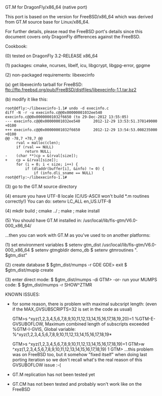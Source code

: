 GT.M for DragonFly/x86_64 (native port)

This port is based on the version for FreeBSD/x86_64
which was derived from GT.M source base for Linux/x86_64.

For further details, please read the FreeBSD port's
details since this document covers only DragonFly
differences against the FreeBSD.


Cookbook:

(0) tested on DragonFly 3.2-RELEASE x86_64

(1) packages: cmake, ncurses, libelf, icu,
              libgcrypt, libgpg-error, gpgme

(2) non-packaged requirements: libexecinfo

  (a) get libexecinfo tarball for FreeBSD:
      ftp://ftp.freebsd.org/pub/FreeBSD/distfiles/libexecinfo-1.1.tar.bz2

  (b) modify it like this:

    root@dfly:~/libexecinfo-1.1# undo -d execinfo.c
    diff -N -r -u execinfo.c@@0x00000001032ee540
    execinfo.c@@0x00000001032f6650 (to 29-Dec-2012 13:55:05)
    --- execinfo.c@@0x00000001032ee540      2012-12-29 13:53:51.378149000
    +0100
    +++ execinfo.c@@0x00000001032f6650      2012-12-29 13:54:53.008235000
    +0100
    @@ -78,7 +78,7 @@
         rval = malloc(clen);
         if (rval == NULL)
             return NULL;
    -    (char **)cp = &(rval[size]);
    +    cp = &(rval[size]);
         for (i = 0; i < size; i++) {
             if (dladdr(buffer[i], &info) != 0) {
                 if (info.dli_sname == NULL)
    root@dfly:~/libexecinfo-1.1# 

(3) go to the GT.M source directory

(4) ensure you have UTF-8 locale (C/US-ASCII won't
    build *.m routines correctly!)
    You can do: setenv LC_ALL en_US.UTF-8

(4) mkdir build ; cmake ../ ; make ; make install

(5) You should have GT.M installed in:
      /usr/local/lib/fis-gtm/V6.0-000_x86_64/

...then you can work with GT.M as you've used
to on another platforms:

(1) set environment variables
  $ setenv gtm_dist /usr/local/lib/fis-gtm/V6.0-000_x86_64
  $ setenv gtmgbldir demo_db
  $ setenv gtmroutines ". $gtm_dist"

(2) create database
  $ $gtm_dist/mumps -r GDE
  GDE> exit
  $ $gtm_dist/mupip create

(3) enter direct mode:
  $ $gtm_dist/mumps -di
  GTM>
  -or-
  run your MUMPS code:
  $ $gtm_dist/mumps -r SHOW^ZTMR


KNOWN ISSUES:

- for some reason, there is problem with maximal subcsript length:
  (even if the MAX_GVSUBSCRIPTS=32 is set in the code as usual)

    GTM>s ^xyz(1,2,3,4,5,6,7,8,9,10,11,12,13,14,15,16,17,18,19,20)=1
    %GTM-E-GVSUBOFLOW, Maximum combined length of subscripts exceeded
    %GTM-I-GVIS,            Global variable:
    %^xyz(1,2,3,4,5,6,7,8,9,10,11,12,13,14,15,16,17,18,19*
    
    GTM>s ^xyz(1,2,3,4,5,6,7,8,9,10,11,12,13,14,15,16,17,18,19)=1
    GTM>w ^xyz(1,2,3,4,5,6,7,8,9,10,11,12,13,14,15,16,17,18,19)
    1
    GTM>
  ...this problem was on FreeBSD too, but it somehow "fixed itself"
  when doing last porting iteration so we don't recall what's the
  real reason of this GVSUBOFLOW issue :-(

- GT.M replication has not been tested yet

- GT.CM has not been tested and probably won't work like on the FreeBSD

